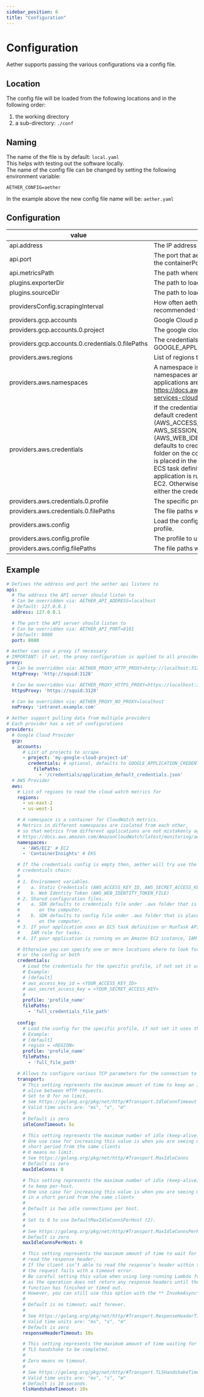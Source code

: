 ```yaml
---
sidebar_position: 6
title: "Configuration"
---
```


# Configuration

Aether supports passing the various configurations via a config file.

## Location
The config file will be loaded from the following locations and in the following order:
1. the working directory
2. a sub-directory: `./conf`

## Naming
The name of the file is by default: `local.yaml`  
This helps with testing out the software locally.  
The name of the config file can be changed by setting the following environment variable:  

`AETHER_CONFIG=aether`  

In the example above the new config file name will be: `aether.yaml`


## Configuration
| value                                            | description                                                                                                                                                                                                                                                                                                                                                                                                                                                                                                                                                                                                                                                                                                                                                                                                                                        | default            |
|--------------------------------------------------|----------------------------------------------------------------------------------------------------------------------------------------------------------------------------------------------------------------------------------------------------------------------------------------------------------------------------------------------------------------------------------------------------------------------------------------------------------------------------------------------------------------------------------------------------------------------------------------------------------------------------------------------------------------------------------------------------------------------------------------------------------------------------------------------------------------------------------------------------|--------------------|
| api.address                                      | The IP address to run on                                                                                                                                                                                                                                                                                                                                                                                                                                                                                                                                                                                                                                                                                                                                                                                                                           | 0.0.0.0            |
| api.port                                         | The port that aether runs on, please make sure to set the correct values for the containerPort  and service if this value changes in kubernetes                                                                                                                                                                                                                                                                                                                                                                                                                                                                                                                                                                                                                                                                                                    | 8080               |
| api.metricsPath                                  | The path where you want to serve metrics from                                                                                                                                                                                                                                                                                                                                                                                                                                                                                                                                                                                                                                                                                                                                                                                                      | /metrics           |
| plugins.exporterDir                              | The path to load any exporter binary plugins from                                                                                                                                                                                                                                                                                                                                                                                                                                                                                                                                                                                                                                                                                                                                                                                                  | /plugins/exporters |
| plugins.sourceDir                                | The path to load any source binary plugins from                                                                                                                                                                                                                                                                                                                                                                                                                                                                                                                                                                                                                                                                                                                                                                                                    | /plugins/sources   |
| providersConfig.scrapingInterval                 | How often aether should fetch metrics and calculate emissions, note its recommended to keep this value unless you understand the implications                                                                                                                                                                                                                                                                                                                                                                                                                                                                                                                                                                                                                                                                                                      | 5m                 |
| providers.gcp.accounts                           | Google Cloud provider account configuration                                                                                                                                                                                                                                                                                                                                                                                                                                                                                                                                                                                                                                                                                                                                                                                                        | []                 |
| providers.gcp.accounts.0.project                 | The google cloud project to scrape metrics for                                                                                                                                                                                                                                                                                                                                                                                                                                                                                                                                                                                                                                                                                                                                                                                                     | null               |
| providers.gcp.accounts.0.credentials.0.filePaths | The credentials used to scrape the projects,  defaults to look for GOOGLE_APPLICATION_CREDENTIALS                                                                                                                                                                                                                                                                                                                                                                                                                                                                                                                                                                                                                                                                                                                                                  | null               |
| providers.aws.regions                            | List of regions to read the cloud watch metrics for                                                                                                                                                                                                                                                                                                                                                                                                                                                                                                                                                                                                                                                                                                                                                                                                | []                 |
| providers.aws.namespaces                         | A namespace is a container for CloudWatch metrics.  Metrics in different namespaces are isolated from each other,  so that metrics from different applications are not mistakenly aggregated into the same statistics. https://docs.aws.amazon.com/AmazonCloudWatch/latest/monitoring/aws-services-cloudwatch-metrics.html                                                                                                                                                                                                                                                                                                                                                                                                                                                                                                                         | []                 |
| providers.aws.credentials                        | If the credentials config is empty then, aether will try use the aws sdk default  credentials chain: 1. Environment variables.   a. Static Credentials (AWS_ACCESS_KEY_ID, AWS_SECRET_ACCESS_KEY, AWS_SESSION_TOKEN)   b. Web Identity Token (AWS_WEB_IDENTITY_TOKEN_FILE) 2. Shared configuration files.   a. SDK defaults to credentials file under .aws folder that is placed in the home folder       on the computer.   b. SDK defaults to config file under .aws folder that is placed in the home folder       on the computer. 3. If your application uses an ECS task definition or RunTask API operation,     IAM role for tasks. 4. If your application is running on an Amazon EC2 instance, IAM role for Amazon EC2.  Otherwise you can specify one or more locations where to look for either the credentials  or the config or both | []                 |
| providers.aws.credentials.0.profile              | The specific profile to load the credentials for                                                                                                                                                                                                                                                                                                                                                                                                                                                                                                                                                                                                                                                                                                                                                                                                   | default            |
| providers.aws.credentials.0.filePaths            | The file paths where the credentials file is located                                                                                                                                                                                                                                                                                                                                                                                                                                                                                                                                                                                                                                                                                                                                                                                                | []                 |
| providers.aws.config                             | Load the config for the specific profile, if not set it uses the [default] profile.                                                                                                                                                                                                                                                                                                                                                                                                                                                                                                                                                                                                                                                                                                                                                                |                    |
| providers.aws.config.profile                     | The profile to use                                                                                                                                                                                                                                                                                                                                                                                                                                                                                                                                                                                                                                                                                                                                                                                                                                 | default            |
| providers.aws.config.filePaths                   | The file paths where the profile is located                                                                                                                                                                                                                                                                                                                                                                                                                                                                                                                                                                                                                                                                                                                                                                                                        | []                 |
## Example

```YAML
# Defines the address and port the aether api listens to
api:
  # The address the API server should listen to
  # Can be overridden via: AETHER_API_ADDRESS=localhost
  # Default: 127.0.0.1
  address: 127.0.0.1

  # The port the API server should listen to
  # Can be overridden via: AETHER_API_PORT=8181
  # Default: 8080
  port: 8080

# Aether can use a proxy if necessary
# IMPORTANT: if set, the proxy configuration is applied to all providers
proxy:
  # Can be overridden via: AETHER_PROXY_HTTP_PROXY=http://localhost:3128
  httpProxy: 'http://squid:3128'

  # Can be overridden via: AETHER_PROXY_HTTPS_PROXY=https://localhost:3128
  httpsProxy: 'https://squid:3128'

  # Can be overridden via: AETHER_PROXY_NO_PROXY=localhost
  noProxy: 'intranet.example.com'

# Aether support pulling data from multiple providers
# Each provider has a set of configurations
providers:
  # Google Cloud Provider
  gcp:
    accounts:
      # List of projects to scrape
      - project: 'my-google-cloud-project-id'
        credentials: # optional, defaults to GOOGLE_APPLICATION_CREDENTIALS
          filePaths:
            - '/credentials/application_default_credentials.json'
  # AWS Provider  
  aws:
    # List of regions to read the cloud watch metrics for
    regions:
      - us-east-2
      - us-west-1

    # A namespace is a container for CloudWatch metrics. 
    # Metrics in different namespaces are isolated from each other, 
    # so that metrics from different applications are not mistakenly aggregated into the same statistics.
    # https://docs.aws.amazon.com/AmazonCloudWatch/latest/monitoring/aws-services-cloudwatch-metrics.html
    namespaces:
      - 'AWS/EC2' # EC2
      - 'ContainerInsights' # EKS

    # If the credentials config is empty then, aether will try use the aws sdk default 
    # credentials chain:
    # 
    # 1. Environment variables.
    #    a. Static Credentials (AWS_ACCESS_KEY_ID, AWS_SECRET_ACCESS_KEY, AWS_SESSION_TOKEN)
    #    b. Web Identity Token (AWS_WEB_IDENTITY_TOKEN_FILE)
    # 2. Shared configuration files.
    #    a. SDK defaults to credentials file under .aws folder that is placed in the home folder
    #       on the computer.
    #    b. SDK defaults to config file under .aws folder that is placed in the home folder 
    #       on the computer.
    # 3. If your application uses an ECS task definition or RunTask API operation, 
    #    IAM role for tasks.
    # 4. If your application is running on an Amazon EC2 instance, IAM role for Amazon EC2.

    # Otherwise you can specify one or more locations where to look for either the credentials 
    # or the config or both    
    credentials:
      # Load the credentials for the specific profile, if not set it uses the [default] profile. 
      # Example:
      # [default]
      # aws_access_key_id = <YOUR_ACCESS_KEY_ID>
      # aws_secret_access_key = <YOUR_SECRET_ACCESS_KEY>      
      #
      profile: 'profile_name'
      filePaths: 
        - 'full_credentials_file_path'
      
    config:
      # Load the config for the specific profile, if not set it uses the [default] profile.
      # Example:
      # [default]
      # region = <REGION>
      profile: 'profile_name'
      filePaths:
        - 'full_file_path'

    # Allows to configure various TCP parameters for the connection to the AWS API
    transport:
      # This setting represents the maximum amount of time to keep an idle network connection 
      # alive between HTTP requests.
      # Set to 0 for no limit.
      # See https://golang.org/pkg/net/http/#Transport.IdleConnTimeout
      # Valid time units are: "ms", "s", "m"
      #
      # Default is zero
      idleConnTimeout: 5s

      # This setting represents the maximum number of idle (keep-alive) connections across all hosts.
      # One use case for increasing this value is when you are seeing many connections in a 
      # short period from the same clients
      # 0 means no limit.
      # See https://golang.org/pkg/net/http/#Transport.MaxIdleConns
      # Default is zero
      maxIdleConns: 0

      # This setting represents the maximum number of idle (keep-alive) connections
      # to keep per-host.
      # One use case for increasing this value is when you are seeing many connections
      # in a short period from the same clients
      #
      # Default is two idle connections per host.
      #
      # Set to 0 to use DefaultMaxIdleConnsPerHost (2).
      #
      # See https://golang.org/pkg/net/http/#Transport.MaxIdleConnsPerHost
      # Default is zero
      maxIdleConnsPerHost: 0

      # This setting represents the maximum amount of time to wait for a client to
      # read the response header.
      # If the client isn’t able to read the response’s header within this duration,
      # the request fails with a timeout error.
      # Be careful setting this value when using long-running Lambda functions,
      # as the operation does not return any response headers until the Lambda
      # function has finished or timed out.
      # However, you can still use this option with the ** InvokeAsync** API operation.
      #
      # Default is no timeout; wait forever.
      # 
      # See https://golang.org/pkg/net/http/#Transport.ResponseHeaderTimeout
      # Valid time units are: "ms", "s", "m"
      # Default is zero
      responseHeaderTimeout: 10s

      # This setting represents the maximum amount of time waiting for a
      # TLS handshake to be completed.
      #
      # Zero means no timeout.
      #
      # See https://golang.org/pkg/net/http/#Transport.TLSHandshakeTimeout
      # Valid time units are: "ms", "s", "m"
      # Default is 10 seconds.
      tlsHandshakeTimeout: 10s
```

